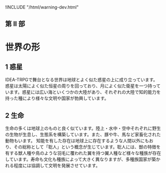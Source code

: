 !INCLUDE "/html/warning-dev.html"
## 第 II 部
# 世界の形
## 1 惑星
IDEA-TRPGで舞台となる世界は地球とよく似た惑星の上に成り立っています。惑星は太陽によく似た恒星の周りを回っており、月によく似た衛星を一つ持っています。惑星には広い海といくつかの大陸があり、それぞれの大陸で知的能力を持った種により様々な文明や国家が勃興しています。

## 2 生命
生命の多くは地球上のものと良く似ています。陸上・水中・空中それぞれに野生の生物が生息し、生態系を構築しています。また、豚や牛、馬など家畜化された動物もいます。
知能を有した存在は地球上に存在するような人間以外にもおり、その総称として「聡人」という概念が生じています。聡人には、獣の特徴を有する獣人種や鳥のような羽毛に覆われた翼を持つ翼人種など様々な種族が存在しています。寿命も文化も種族によって大きく異なりますが、多種族国家が築かれる程度には協調して文明を発展させています。
